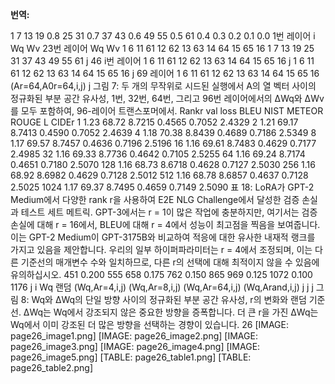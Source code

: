 **번역:**

1
7
13
19 0.8 25 31 0.7
37
43 0.6
49
55 0.5
61
0.4
0.3
0.2
0.1
0.0
1번 레이어 i
Wq Wv
23번 레이어
Wq Wv
1 6 11 61 12 62 13 63 14 64 15 65 16
1
7
13
19
25
31
37
43
49
55
61
j
46
i번 레이어
1 6 11 61 12 62 13 63 14 64 15 65 16
j
1 6 11 61 12 62 13 63 14 64 15 65 16
j
69
레이어
1 6 11 61 12 62 13 63 14 64 15 65 16
(Ar=64,A0r=64,i,j)
j
그림 7: 두 개의 무작위로 시드된 실행에서 A의 열 벡터 사이의 정규화된 부분 공간 유사성, 1번, 32번, 64번, 그리고 96번 레이어에서의 ∆Wq와 ∆Wv를 모두 포함하여, 96-레이어 트랜스포머에서.
Rankr val loss BLEU NIST METEOR ROUGE L CIDEr
1 1.23 68.72 8.7215 0.4565 0.7052 2.4329
2 1.21 69.17 8.7413 0.4590 0.7052 2.4639
4 1.18 70.38 8.8439 0.4689 0.7186 2.5349
8 1.17 69.57 8.7457 0.4636 0.7196 2.5196
16 1.16 69.61 8.7483 0.4629 0.7177 2.4985
32 1.16 69.33 8.7736 0.4642 0.7105 2.5255
64 1.16 69.24 8.7174 0.4651 0.7180 2.5070
128 1.16 68.73 8.6718 0.4628 0.7127 2.5030
256 1.16 68.92 8.6982 0.4629 0.7128 2.5012
512 1.16 68.78 8.6857 0.4637 0.7128 2.5025
1024 1.17 69.37 8.7495 0.4659 0.7149 2.5090
표 18: LoRA가 GPT-2 Medium에서 다양한 rank r을 사용하여 E2E NLG Challenge에서 달성한 검증 손실과 테스트 세트 메트릭. GPT-3에서는 r = 1이 많은 작업에 충분하지만, 여기서는 검증 손실에 대해 r = 16에서, BLEU에 대해 r = 4에서 성능이 최고점을 찍음을 보여줍니다. 이는 GPT-2 Medium이 GPT-3175B와 비교하여 적응에 대한 유사한 내재적 랭크를 가지고 있음을 제안합니다. 우리의 일부 하이퍼파라미터는 r = 4에서 조정되며, 이는 다른 기준선의 매개변수 수와 일치하므로, 다른 r의 선택에 대해 최적이지 않을 수 있음에 유의하십시오.
451
0.200
555
658 0.175
762
0.150
865
969 0.125
1072
0.100
1176
j
i
Wq 랜덤
(Wq,Ar=4,i,j) (Wq,Ar=8,i,j) (Wq,Ar=64,i,j) (Wq,Arand,i,j)
j j j
그림 8: Wq와 ∆Wq의 단일 방향 사이의 정규화된 부분 공간 유사성, r의 변화와 랜덤 기준선. ∆Wq는 Wq에서 강조되지 않은 중요한 방향을 증폭합니다. 더 큰 r을 가진 ∆Wq는 Wq에서 이미 강조된 더 많은 방향을 선택하는 경향이 있습니다.
26
[IMAGE: page26_image1.png]
[IMAGE: page26_image2.png]
[IMAGE: page26_image3.png]
[IMAGE: page26_image4.png]
[IMAGE: page26_image5.png]
[TABLE: page26_table1.png]
[TABLE: page26_table2.png]